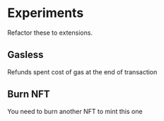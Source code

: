 # Experiments

Refactor these to extensions.


## Gasless

Refunds spent cost of gas at the end of transaction


## Burn NFT

You need to burn another NFT to mint this one

